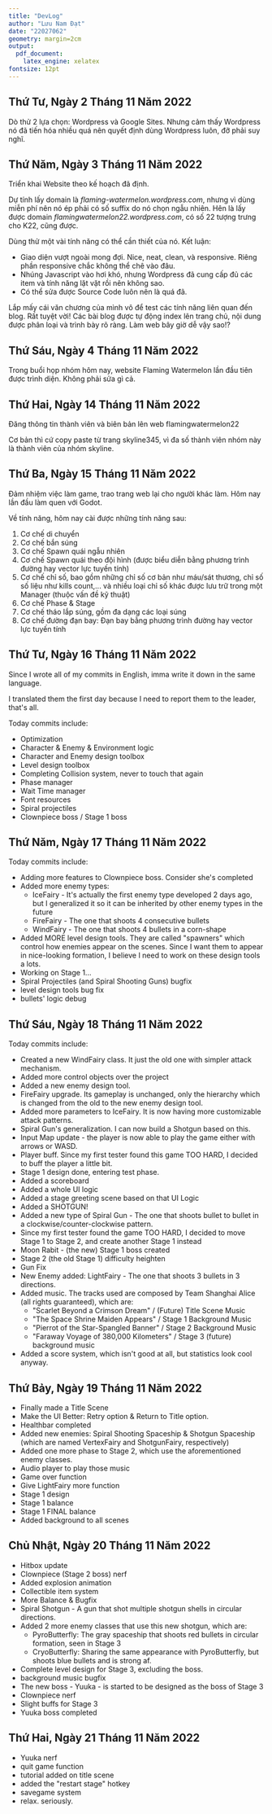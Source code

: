 ```yaml
---
title: "DevLog"
author: "Lưu Nam Đạt"
date: "22027062"
geometry: margin=2cm
output: 
  pdf_document: 
    latex_engine: xelatex
fontsize: 12pt
---
```


## Thứ Tư, Ngày 2 Tháng 11 Năm 2022

Dò thử 2 lựa chọn: Wordpress và Google Sites. Nhưng cảm thấy Wordpress nó đã tiến hóa nhiều quá nên quyết định dùng Wordpress luôn, đỡ phải suy nghĩ.

## Thứ Năm, Ngày 3 Tháng 11 Năm 2022

Triển khai Website theo kế hoạch đã định.

Dự tính lấy domain là *flaming-watermelon.wordpress.com*, nhưng vì dùng miễn phí nên nó ép phải có số suffix do nó chọn ngẫu nhiên. Hên là lấy được domain *flamingwatermelon22.wordpress.com*, có số 22 tượng trưng cho K22, cũng được.

Dùng thử một vài tính năng có thể cần thiết của nó. Kết luận:

- Giao diện vượt ngoài mong đợi. Nice, neat, clean, và responsive. Riêng phần responsive chắc không thể chê vào đâu.
- Nhúng Javascript vào hơi khó, nhưng Wordpress đã cung cấp đủ các item và tính năng lặt vặt rồi nên không sao.
- Có thể sửa được Source Code luôn nên là quá đã.

Lắp mấy cái văn chương của mình vô để test các tính năng liên quan đến blog. Rất tuyệt vời! Các bài blog được tự động index lên trang chủ, nội dung được phân loại và trình bày rõ ràng. Làm web bây giờ dễ vậy sao!?

## Thứ Sáu, Ngày 4 Tháng 11 Năm 2022

Trong buổi họp nhóm hôm nay, website Flaming Watermelon lần đầu tiên được trình diện. Không phải sửa gì cả.

## Thứ Hai, Ngày 14 Tháng 11 Năm 2022

Đăng thông tin thành viên và biên bản lên web flamingwatermelon22

Cơ bản thì cứ copy paste từ trang skyline345, vì đa số thành viên nhóm này là thành viên của nhóm skyline.

## Thứ Ba, Ngày 15 Tháng 11 Năm 2022

Đảm nhiệm việc làm game, trao trang web lại cho người khác làm. Hôm nay lần đầu làm quen với Godot.

Về tính năng, hôm nay cài được những tính năng sau:

1. Cơ chế di chuyển
2. Cơ chế bắn súng
3. Cơ chế Spawn quái ngẫu nhiên
4. Cơ chế Spawn quái theo đội hình (được biểu diễn bằng phương trình đường hay vector lực tuyến tính)
5. Cơ chế chỉ số, bao gồm những chỉ số cơ bản như máu/sát thương, chỉ số số liệu như kills count,... và nhiều loại chỉ số khác được lưu trữ trong một Manager (thuộc vấn đề kỹ thuật)
6. Cơ chế Phase & Stage
7. Cơ chế tháo lắp súng, gồm đa dạng các loại súng
8. Cơ chế đường đạn bay: Đạn bay bằng phương trình đường hay vector lực tuyến tính

## Thứ Tư, Ngày 16 Tháng 11 Năm 2022

Since I wrote all of my commits in English, imma write it down in the same language.

I translated them the first day because I need to report them to the leader, that's all.

Today commits include:

- Optimization
- Character & Enemy & Environment logic
- Character and Enemy design toolbox
- Level design toolbox
- Completing Collision system, never to touch that again
- Phase manager 
- Wait Time manager
- Font resources
- Spiral projectiles
- Clownpiece boss / Stage 1 boss

## Thứ Năm, Ngày 17 Tháng 11 Năm 2022

Today commits include:

- Adding more features to Clownpiece boss. Consider she's completed
- Added more enemy types: 
    - IceFairy - It's actually the first enemy type developed 2 days ago, but I generalized it so it can be inherited by other enemy types in the future
    - FireFairy - The one that shoots 4 consecutive bullets
    - WindFairy - The one that shoots 4 bullets in a corn-shape
- Added MORE level design tools. They are called "spawners" which control how enemies appear on the scenes. Since I want them to appear in nice-looking formation, I believe I need to work on these design tools a lots.
- Working on Stage 1...
- Spiral Projectiles (and Spiral Shooting Guns) bugfix
- level design tools bug fix
- bullets' logic debug

## Thứ Sáu, Ngày 18 Tháng 11 Năm 2022

Today commits include:

- Created a new WindFairy class. It just the old one with simpler attack mechanism.
- Added more control objects over the project
- Added a new enemy design tool.
- FireFairy upgrade. Its gameplay is unchanged, only the hierarchy which is changed from the old to the new enemy design tool.
- Added more parameters to IceFairy. It is now having more customizable attack patterns.
- Spiral Gun's generalization. I can now build a Shotgun based on this.
- Input Map update - the player is now able to play the game either with arrows or WASD.
- Player buff. Since my first tester found this game TOO HARD, I decided to buff the player a little bit.
- Stage 1 design done, entering test phase.
- Added a scoreboard
- Added a whole UI logic
- Added a stage greeting scene based on that UI Logic
- Added a SHOTGUN!
- Added a new type of Spiral Gun - The one that shoots bullet to bullet in a clockwise/counter-clockwise pattern.
- Since my first tester found the game TOO HARD, I decided to move Stage 1 to Stage 2, and create another Stage 1 instead
- Moon Rabit - (the new) Stage 1 boss created
- Stage 2 (the old Stage 1) difficulty heighten
- Gun Fix
- New Enemy added: LightFairy - The one that shoots 3 bullets in 3 directions.
- Added music. The tracks used are composed by Team Shanghai Alice (all rights guaranteed), which are:
    - "Scarlet Beyond a Crimson Dream" / (Future) Title Scene Music
    - "The Space Shrine Maiden Appears" / Stage 1 Background Music
    - "Pierrot of the Star-Spangled Banner" / Stage 2 Background Music
    - "Faraway Voyage of 380,000 Kilometers" / Stage 3 (future) background music
- Added a score system, which isn't good at all, but statistics look cool anyway.

## Thứ Bảy, Ngày 19 Tháng 11 Năm 2022

- Finally made a Title Scene
- Make the UI Better: Retry option & Return to Title option.
- Healthbar completed
- Added new enemies: Spiral Shooting Spaceship & Shotgun Spaceship (which are named VertexFairy and ShotgunFairy, respectively)
- Added one more phase to Stage 2, which use the aforementioned enemy classes.
- Audio player to play those music
- Game over function
- Give LightFairy more function
- Stage 1 design
- Stage 1 balance
- Stage 1 FINAL balance
- Added background to all scenes

## Chủ Nhật, Ngày 20 Tháng 11 Năm 2022

- Hitbox update
- Clownpiece (Stage 2 boss) nerf
- Added explosion animation
- Collectible item system
- More Balance & Bugfix
- Spiral Shotgun - A gun that shot multiple shotgun shells in circular directions.
- Added 2 more enemy classes that use this new shotgun, which are:
    - PyroButterfly: The gray spaceship that shoots red bullets in circular formation, seen in Stage 3
    - CryoButterfly: Sharing the same appearance with PyroButterfly, but shoots blue bullets and is strong af.
- Complete level design for Stage 3, excluding the boss.
- background music bugfix
- The new boss - Yuuka - is started to be designed as the boss of Stage 3
- Clownpiece nerf
- Slight buffs for Stage 3
- Yuuka boss completed

## Thứ Hai, Ngày 21 Tháng 11 Năm 2022

- Yuuka nerf
- quit game function
- tutorial added on title scene
- added the "restart stage" hotkey
- savegame system
- relax. seriously.



